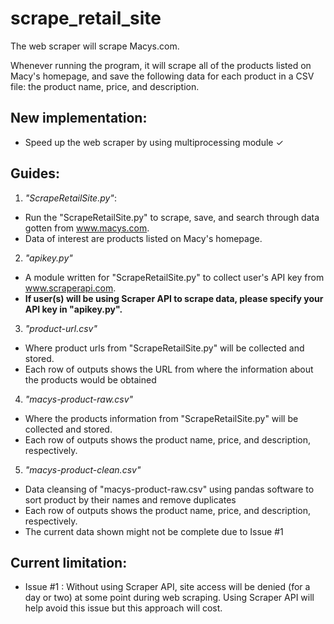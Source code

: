 # scrape_retail_site
The web scraper will scrape Macys.com.

Whenever running the program, it will scrape all of the products
listed on Macy's homepage, and save the following data for each product
in a CSV file: the product name, price, and description.

## New implementation:
  - Speed up the web scraper by using multiprocessing module ✓

## Guides:
1. *"ScrapeRetailSite.py"*:
  - Run the "ScrapeRetailSite.py" to scrape, save, and search through data gotten from www.macys.com.
  - Data of interest are products listed on Macy's homepage.

2. *"apikey.py"* 
  - A module written for "ScrapeRetailSite.py" to collect user's API key from www.scraperapi.com.
  - **If user(s) will be using Scraper API to scrape data, please specify your API key in "apikey.py".** 
  
3. *"product-url.csv"*
  - Where product urls from "ScrapeRetailSite.py" will be collected and stored.
  - Each row of outputs shows the URL from where the information about the products would be obtained 

4. *"macys-product-raw.csv"*
  - Where the products information from "ScrapeRetailSite.py" will be collected and stored.
  - Each row of outputs shows the product name, price, and description, respectively.
  
5. *"macys-product-clean.csv"*
  - Data cleansing of "macys-product-raw.csv" using pandas software to sort product by their names and
 remove duplicates 
  - Each row of outputs shows the product name, price, and description, respectively.
  - The current data shown might not be complete due to Issue #1

## Current limitation:
  - Issue #1 : Without using Scraper API, site access will be denied (for a day or two) at some point during web scraping. Using Scraper API will help avoid this issue but this approach will cost. 
